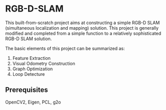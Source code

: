 # RGB-D-SLAM

This built-from-scratch project aims at constructing a simple RGB-D SLAM (simultaneous localization and mapping) solution. This project is generally modified and completed from a simple function to a relatively sophisticated RGB-D SLAM solution.

The basic elements of this project can be summarized as:
1. Feature Extraction
2. Visual Odometry Construction
3. Graph Optimization
4. Loop Detecture

Prerequisites
---
OpenCV2, Eigen, PCL, g2o

